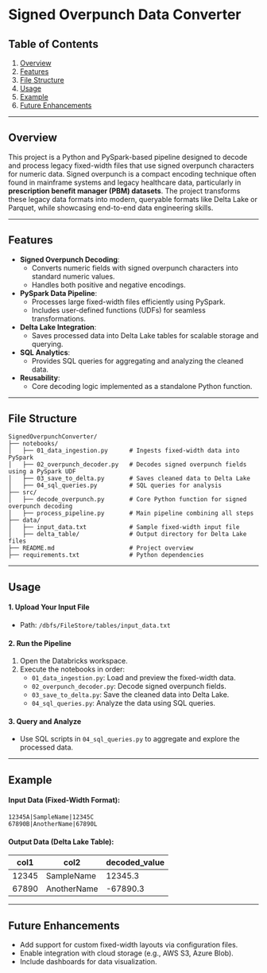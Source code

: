 # **Signed Overpunch Data Converter**

## **Table of Contents**
1. [Overview](#overview)
2. [Features](#features)
3. [File Structure](#file-structure)
4. [Usage](#usage)
5. [Example](#example)
6. [Future Enhancements](#future-enhancements)

---

## **Overview**
This project is a Python and PySpark-based pipeline designed to decode and process legacy fixed-width files that use signed overpunch characters for numeric data. Signed overpunch is a compact encoding technique often found in mainframe systems and legacy healthcare data, particularly in **prescription benefit manager (PBM) datasets**. The project transforms these legacy data formats into modern, queryable formats like Delta Lake or Parquet, while showcasing end-to-end data engineering skills.

---

## **Features**
- **Signed Overpunch Decoding**:
  - Converts numeric fields with signed overpunch characters into standard numeric values.
  - Handles both positive and negative encodings.
- **PySpark Data Pipeline**:
  - Processes large fixed-width files efficiently using PySpark.
  - Includes user-defined functions (UDFs) for seamless transformations.
- **Delta Lake Integration**:
  - Saves processed data into Delta Lake tables for scalable storage and querying.
- **SQL Analytics**:
  - Provides SQL queries for aggregating and analyzing the cleaned data.
- **Reusability**:
  - Core decoding logic implemented as a standalone Python function.

---

## **File Structure**
```
SignedOverpunchConverter/
├── notebooks/
│   ├── 01_data_ingestion.py      # Ingests fixed-width data into PySpark
│   ├── 02_overpunch_decoder.py   # Decodes signed overpunch fields using a PySpark UDF
│   ├── 03_save_to_delta.py       # Saves cleaned data to Delta Lake
│   ├── 04_sql_queries.py         # SQL queries for analysis
├── src/
│   ├── decode_overpunch.py       # Core Python function for signed overpunch decoding
│   ├── process_pipeline.py       # Main pipeline combining all steps
├── data/
│   ├── input_data.txt            # Sample fixed-width input file
│   ├── delta_table/              # Output directory for Delta Lake files
├── README.md                     # Project overview
├── requirements.txt              # Python dependencies
```

---

## **Usage**

#### 1. Upload Your Input File
- Path: `/dbfs/FileStore/tables/input_data.txt`

#### 2. Run the Pipeline
1. Open the Databricks workspace.
2. Execute the notebooks in order:
   - `01_data_ingestion.py`: Load and preview the fixed-width data.
   - `02_overpunch_decoder.py`: Decode signed overpunch fields.
   - `03_save_to_delta.py`: Save the cleaned data into Delta Lake.
   - `04_sql_queries.py`: Analyze the data using SQL queries.

#### 3. Query and Analyze
- Use SQL scripts in `04_sql_queries.py` to aggregate and explore the processed data.

---

## **Example**

#### Input Data (Fixed-Width Format):
```
12345A|SampleName|12345C
67890B|AnotherName|67890L
```

#### Output Data (Delta Lake Table):
| col1   | col2         | decoded_value |
|--------|--------------|---------------|
| 12345  | SampleName   | 12345.3       |
| 67890  | AnotherName  | -67890.3      |

---

## **Future Enhancements**
- Add support for custom fixed-width layouts via configuration files.
- Enable integration with cloud storage (e.g., AWS S3, Azure Blob).
- Include dashboards for data visualization.

